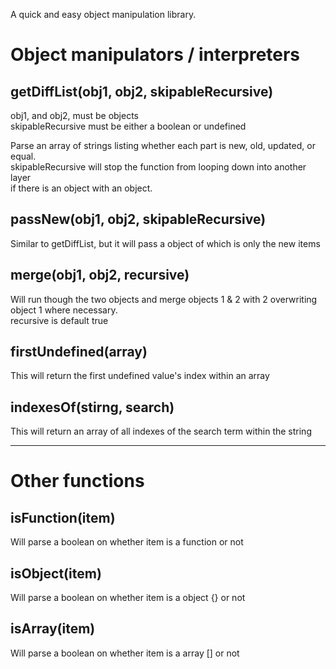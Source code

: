A quick and easy object manipulation library.


# Object manipulators / interpreters

## getDiffList(obj1, obj2, skipableRecursive)  
obj1, and obj2, must be objects  
skipableRecursive must be either a boolean or undefined

Parse an array of strings listing whether each part is new, old, updated, or equal.  
skipableRecursive will stop the function from looping down into another layer  
if there is an object with an object.  


## passNew(obj1, obj2, skipableRecursive)  
Similar to getDiffList, but it will pass a object of which is only the new items


## merge(obj1, obj2, recursive)  
Will run though the two objects and merge objects 1 & 2 with 2 overwriting  
object 1 where necessary.  
recursive is default true

## firstUndefined(array)
This will return the first undefined value's index within an array

## indexesOf(stirng, search)
This will return an array of all indexes of the search term within the string

___

# Other functions

## isFunction(item)  
Will parse a boolean on whether item is a function or not


## isObject(item)  
Will parse a boolean on whether item is a object {} or not


## isArray(item)  
Will parse a boolean on whether item is a array [] or not
